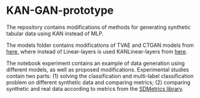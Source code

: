 # KAN-GAN-prototype

The repository contains modifications of methods for generating synthetic tabular data using KAN instead of MLP.

The models folder contains modifications of TVAE and CTGAN models from [here](https://github.com/sdv-dev/CTGAN/tree/main/ctgan/synthesizers), where instead of Linear-layers is used KANLinear-layers from [here](https://github.com/Blealtan/efficient-kan).

The notebook experiment contains an example of data generation using different models, as well as proposed modifications. Experimental studies contain two parts: (1) solving the classification and multi-label classification problem on different synthetic data and comparing metrics; (2) comparing synthetic and real data according to metrics from the [SDMetrics library](https://github.com/sdv-dev/SDMetrics).